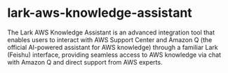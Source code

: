 # lark-aws-knowledge-assistant
The Lark AWS Knowledge Assistant is an advanced integration tool that enables users to interact with AWS Support Center and Amazon Q (the official AI-powered assistant for AWS knowledge) through a familiar Lark (Feishu) interface, providing seamless access to AWS knowledge via chat with Amazon Q and direct support from AWS experts.

